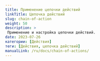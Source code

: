 ```yaml
---
title: Применение цепочки действий
linkTitle: Цепочка действий
slug: chain-of-action
weight: 50
description: >
 Применение и настройка цепочки действий.
date: 2023-07-26
категории: [Действия]
теги: [Действия, цепочка действий]
manualLink: /ru/docs/chain-of-actions/
---
```

<script>
  window.location.href = "/ru/docs/chain-of-actions/";
</script>
